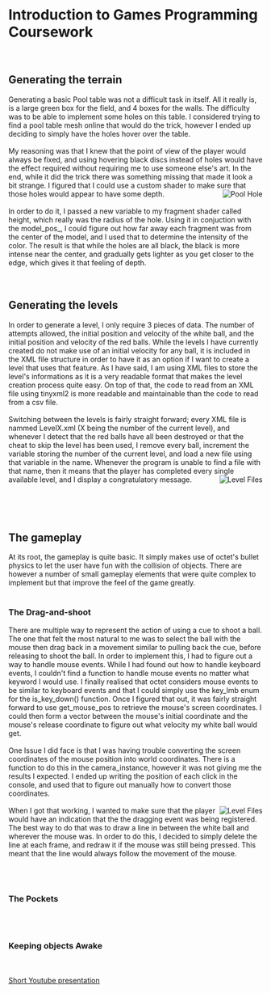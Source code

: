 <h1>Introduction to Games Programming Coursework</h1>
<br/>
<h2>Generating the terrain</h2>
Generating a basic Pool table was not a difficult task in itself. All it really is, is a large green box for the field, and 4 boxes for the walls. The difficulty was to be able to implement some holes on this table. I considered trying to find a pool table mesh online that would do the trick, however I ended up deciding to simply have the holes hover over the table.<br/><br/>
My reasoning was that I knew that the point of view of the player would always be fixed, and using hovering black discs instead of holes would have the effect required without requiring me to use someone else's art. In the end, while it did the trick there was something missing that made it look a bit strange. I figured that I could use a custom shader to make sure that those holes would appear to have some depth.<img src="http://www.jeanpascalevette.com/img/poolHole.PNG" alt="Pool Hole" align="right" /><br/><br/>
In order to do it, I passed a new variable to my fragment shader called height, which really was the radius of the hole. Using it in conjuction with the model_pos_, I could figure out how far away each fragment was from the center of the model, and I used that to determine the intensity of the color. The result is that while the holes are all black, the black is more intense near the center, and gradually gets lighter as you get closer to the edge, which gives it that feeling of depth.<br/>


<br/>
<br/>
<h2>Generating the levels</h2>
In order to generate a level, I only require 3 pieces of data. The number of attempts allowed, the initial position and velocity of the white ball, and the initial position and velocity of the red balls. While the levels I have currently created do not make use of an initial velocity for any ball, it is included in the XML file structure in order to have it as an option if I want to create a level that uses that feature. As I have said, I am using XML files to store the level's informations as it is a very readable format that makes the level creation process quite easy. On top of that, the code to read from an XML file using tinyxml2 is more readable and maintainable than the code to read from a csv file. <br/><br/>
Switching between the levels is fairly straight forward; every XML file is nammed LevelX.xml (X being the number of the current level), and whenever I detect that the red balls have all been destroyed or that the cheat to skip the level has been used, I remove every ball, increment the variable storing the number of the current level, and load a new file using that variable in the name. Whenever the program is unable to find a file with that name, then it means that the player has completed every single available level, and I display a congratulatory message.<img src="http://www.jeanpascalevette.com/img/LevelFiles.PNG" alt="Level Files" align="right" /><br/><br/>

<br/><br/>
<h2>The gameplay</h2>
At its root, the gameplay is quite basic. It simply makes use of octet's bullet physics to let the user have fun with the collision of objects. There are however a number of small gameplay elements that were quite complex to implement but that improve the feel of the game greatly.<br/><br/>

<h3>The Drag-and-shoot</h3>
There are multiple way to represent the action of using a cue to shoot a ball. The one that felt the most natural to me was to select the ball with the mouse then drag back in a movement similar to pulling back the cue, before releasing to shoot the ball. In order to implement this, I had to figure out a way to handle mouse events. While I had found out how to handle keyboard events, I couldn't find a function to handle mouse events no matter what keyword I would use. I finally realised that octet considers mouse events to be similar to keyboard events and that I could simply use the key_lmb enum for the is_key_down() function. Once I figured that out, it was fairly straight forward to use get_mouse_pos to retrieve the mouse's screen coordinates. I could then form a vector between the mouse's initial coordinate and the mouse's release coordinate to figure out what velocity my white ball would get.
<br/><br/>
One Issue I did face is that I was having trouble converting the screen coordinates of the mouse position into world coordinates. There is a function to do this in the camera_instance, however it was not giving me the results I expected. I ended up writing the position of each click in the console, and used that to figure out manually how to convert those coordinates.
<br/><br/><img src="http://www.jeanpascalevette.com/img/dragray.PNG" alt="Level Files" align="right" />
When I got that working, I wanted to make sure that the player would have an indication that the the dragging event was being registered. The best way to do that was to draw a line in between the white ball and wherever the mouse was. In order to do this, I decided to simply delete the line at each frame, and redraw it if the mouse was still being pressed. This meant that the line would always follow the movement of the mouse.

<br/><br/>
<h3>The Pockets</h3>

<br/><br/>
<h3>Keeping objects Awake</h3>

<br/><br/>
<a href="https://www.youtube.com/watch?v=nL9_l3HN5ss&feature=youtu.be">Short Youtube presentation</a>